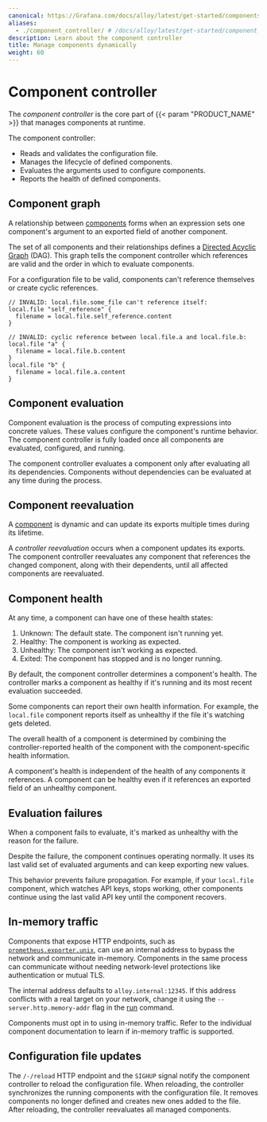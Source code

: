 ```yaml
---
canonical: https://Grafana.com/docs/alloy/latest/get-started/components/component-controller/
aliases:
  - ./component_controller/ # /docs/alloy/latest/get-started/component_controller/
description: Learn about the component controller
title: Manage components dynamically
weight: 60
---
```


# Component controller

The _component controller_ is the core part of {{< param "PRODUCT_NAME" >}} that manages components at runtime.

The component controller:

- Reads and validates the configuration file.
- Manages the lifecycle of defined components.
- Evaluates the arguments used to configure components.
- Reports the health of defined components.

## Component graph

A relationship between [components][Components] forms when an expression sets one component's argument to an exported field of another component.

The set of all components and their relationships defines a [Directed Acyclic Graph][DAG] (DAG).
This graph tells the component controller which references are valid and the order in which to evaluate components.

For a configuration file to be valid, components can't reference themselves or create cyclic references.

```alloy
// INVALID: local.file.some_file can't reference itself:
local.file "self_reference" {
  filename = local.file.self_reference.content
}
```

```alloy
// INVALID: cyclic reference between local.file.a and local.file.b:
local.file "a" {
  filename = local.file.b.content
}
local.file "b" {
  filename = local.file.a.content
}
```

## Component evaluation

Component evaluation is the process of computing expressions into concrete values.
These values configure the component's runtime behavior.
The component controller is fully loaded once all components are evaluated, configured, and running.

The component controller evaluates a component only after evaluating all its dependencies.
Components without dependencies can be evaluated at any time during the process.

## Component reevaluation

A [component][Components] is dynamic and can update its exports multiple times during its lifetime.

A _controller reevaluation_ occurs when a component updates its exports.
The component controller reevaluates any component that references the changed component, along with their dependents, until all affected components are reevaluated.

## Component health

At any time, a component can have one of these health states:

1. Unknown: The default state. The component isn't running yet.
1. Healthy: The component is working as expected.
1. Unhealthy: The component isn't working as expected.
1. Exited: The component has stopped and is no longer running.

By default, the component controller determines a component's health.
The controller marks a component as healthy if it's running and its most recent evaluation succeeded.

Some components can report their own health information.
For example, the `local.file` component reports itself as unhealthy if the file it's watching gets deleted.

The overall health of a component is determined by combining the controller-reported health of the component with the component-specific health information.

A component's health is independent of the health of any components it references.
A component can be healthy even if it references an exported field of an unhealthy component.

## Evaluation failures

When a component fails to evaluate, it's marked as unhealthy with the reason for the failure.

Despite the failure, the component continues operating normally.
It uses its last valid set of evaluated arguments and can keep exporting new values.

This behavior prevents failure propagation.
For example, if your `local.file` component, which watches API keys, stops working, other components continue using the last valid API key until the component recovers.

## In-memory traffic

Components that expose HTTP endpoints, such as [`prometheus.exporter.unix`][prometheus.exporter.unix], can use an internal address to bypass the network and communicate in-memory.
Components in the same process can communicate without needing network-level protections like authentication or mutual TLS.

The internal address defaults to `alloy.internal:12345`.
If this address conflicts with a real target on your network, change it using the `--server.http.memory-addr` flag in the [run][] command.

Components must opt in to using in-memory traffic.
Refer to the individual component documentation to learn if in-memory traffic is supported.

## Configuration file updates

The `/-/reload` HTTP endpoint and the `SIGHUP` signal notify the component controller to reload the configuration file.
When reloading, the controller synchronizes the running components with the configuration file.
It removes components no longer defined and creates new ones added to the file.
After reloading, the controller reevaluates all managed components.

[DAG]: https://en.wikipedia.org/wiki/Directed_acyclic_graph
[prometheus.exporter.unix]: ../../reference/components/prometheus/prometheus.exporter.unix
[run]: ../../reference/cli/run/
[Components]: ../components/
